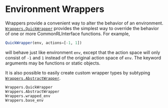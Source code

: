 # Environment Wrappers

Wrappers provide a convenient way to alter the behavior of an environment. [`Wrappers.QuickWrapper`](@ref) provides the simplest way to override the behavior of one or more CommonRLInterface functions. For example,
```julia
QuickWrapper(env, actions=[-1, 1])
```
will behave just like environment `env`, except that the action space will only consist of `-1` and `1` instead of the original action space of `env`. The keyword arguments may be functions or static objects.

It is also possible to easily create custom wrapper types by subtyping [`Wrappers.AbstractWrapper`](@ref).

```@docs
Wrappers.QuickWrapper
Wrappers.AbstractWrapper
Wrappers.wrapped_env
Wrappers.base_env
```
